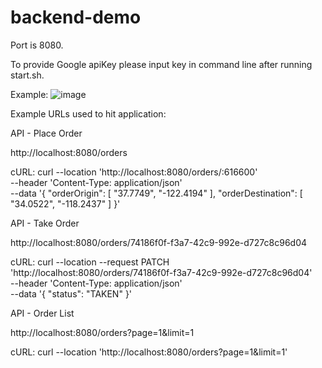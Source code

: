 # backend-demo

Port is 8080.

To provide Google apiKey please input key in command line after running start.sh. 

Example:
![image](https://github.com/martin-leung/backend-demo/assets/26888677/178b7557-be63-47da-a564-74b335539f86)

Example URLs used to hit application:

API - Place Order

http://localhost:8080/orders

cURL: 
curl --location 'http://localhost:8080/orders/:616600' \
--header 'Content-Type: application/json' \
--data '{
    "orderOrigin": [
        "37.7749",
        "-122.4194"
    ],
    "orderDestination": [
        "34.0522",
        "-118.2437"
    ]
}'

API - Take Order

http://localhost:8080/orders/74186f0f-f3a7-42c9-992e-d727c8c96d04

cURL: 
curl --location --request PATCH 'http://localhost:8080/orders/74186f0f-f3a7-42c9-992e-d727c8c96d04' \
--header 'Content-Type: application/json' \
--data '{
    "status": "TAKEN"
}'

API - Order List

http://localhost:8080/orders?page=1&limit=1

cURL:
curl --location 'http://localhost:8080/orders?page=1&limit=1'
